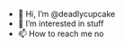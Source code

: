 - 👋 Hi, I’m @deadlycupcake
- 👀 I’m interested in stuff
- 📫 How to reach me no

<!---
deadlycupcake/deadlycupcake is a ✨ special ✨ repository because its `README.md` (this file) appears on your GitHub profile.
You can click the Preview link to take a look at your changes.
--->
